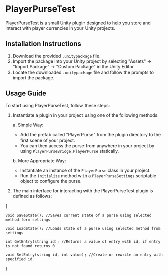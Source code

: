# PlayerPurseTest

PlayerPurseTest is a small Unity plugin designed to help you store and interact with player currencies in your Unity projects.

## Installation Instructions

1. Download the provided `.unitypackage` file.
2. Import the package into your Unity project by selecting "Assets" → "Import Package" → "Custom Package" in the Unity Editor.
3. Locate the downloaded `.unitypackage` file and follow the prompts to import the package.

## Usage Guide

To start using PlayerPurseTest, follow these steps:

1. Instantiate a plugin in your project using one of the following methods:

    a. Simple Way:
    - Add the prefab called "PlayerPurse" from the plugin directory to the first scene of your project.
    - You can then access the purse from anywhere in your project by using `PlayerPurseBridge.PlayerPurse` statically.

    b. More Appropriate Way:
    - Instantiate an instance of the `PlayerPurse` class in your project.
    - Run the `Initialize` method with a `PlayerPurseSettings` scriptable object to configure the purse.

2. The main interface for interacting with the PlayerPurseTest plugin is defined as follows:

{
    
    void SaveState(); //Saves current state of a purse using selected method form settings
    
    void LoadState(); //Loads state of a purse using selected method from settings
    
    int GetEntry(string id); //Returns a value of entry with id, if entry is not found returns 0
    
    void SetEntry(string id, int value); //Create or rewrite an entry with specified id
}
